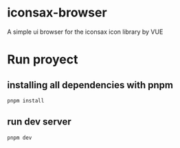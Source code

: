 # iconsax-browser
A simple ui browser for the iconsax icon library by VUE

# Run proyect

## installing all dependencies with pnpm
```pnpm install```

## run dev server
```pnpm dev```
